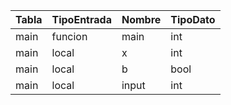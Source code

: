 | Tabla | TipoEntrada | Nombre | TipoDato |
| ----- | ----------- | ------ | -------- |
| main  | funcion     | main   | int      |
| main  | local       | x      | int      |
| main  | local       | b      | bool     |
| main  | local       | input  | int      |
